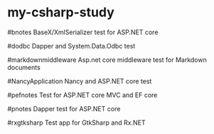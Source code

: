 my-csharp-study
=====

#bnotes
BaseX/XmlSerializer test for ASP.NET core 

#dodbc
Dapper and System.Data.Odbc test 

#markdownmiddleware
Asp.net core middleware test for Markdown documents 

#NancyApplication
Nancy and ASP.NET core test 

#pefnotes
Test for ASP.NET core MVC and EF core

#pnotes
Dapper test for ASP.NET core

#rxgtksharp
Test app for GtkSharp and Rx.NET 

